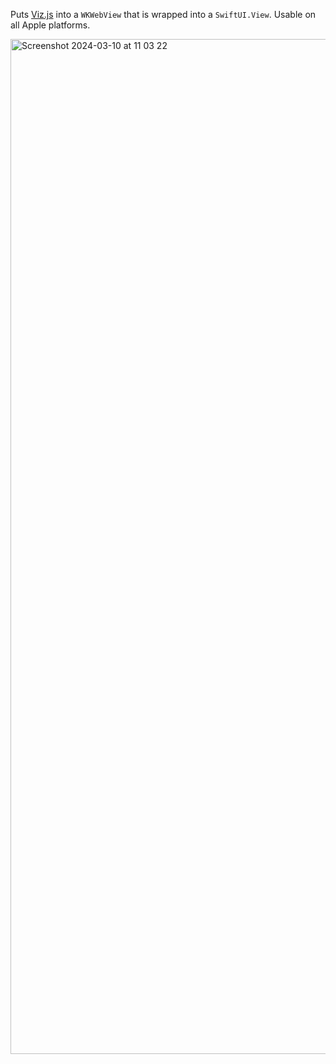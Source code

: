 Puts [Viz.js](https://github.com/mdaines/viz-js) into a `WKWebView` that is wrapped into a `SwiftUI.View`. Usable on all Apple platforms.

<img width="1624" alt="Screenshot 2024-03-10 at 11 03 22" src="https://github.com/sdidla/GraphVizWebView/assets/16975114/1d755d48-67bd-44f8-ab9f-42ec2fee09f3">
